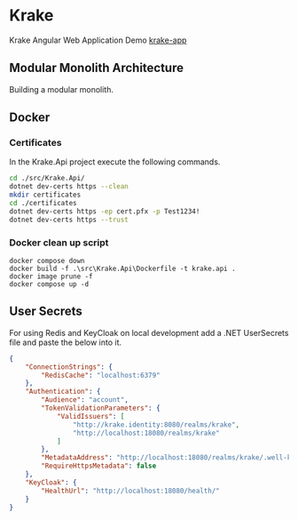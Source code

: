 # Krake

Krake Angular Web Application Demo [krake-app](https://krake747.github.io/krake-angular/home)

## Modular Monolith Architecture

Building a modular monolith.

## Docker

### Certificates

In the Krake.Api project execute the following commands.

```bash
cd ./src/Krake.Api/
dotnet dev-certs https --clean
mkdir certificates
cd ./certificates
dotnet dev-certs https -ep cert.pfx -p Test1234!
dotnet dev-certs https --trust
```

### Docker clean up script

```docker
docker compose down
docker build -f .\src\Krake.Api\Dockerfile -t krake.api .
docker image prune -f
docker compose up -d
```

## User Secrets

For using Redis and KeyCloak on local development add a .NET UserSecrets file and paste the below into it.

```json
{
    "ConnectionStrings": {
        "RedisCache": "localhost:6379"
    },
    "Authentication": {
        "Audience": "account",
        "TokenValidationParameters": {
            "ValidIssuers": [
                "http://krake.identity:8080/realms/krake",
                "http://localhost:18080/realms/krake"
            ]
        },
        "MetadataAddress": "http://localhost:18080/realms/krake/.well-known/openid-configuration",
        "RequireHttpsMetadata": false
    },
    "KeyCloak": {
        "HealthUrl": "http://localhost:18080/health/"
    }
}
```